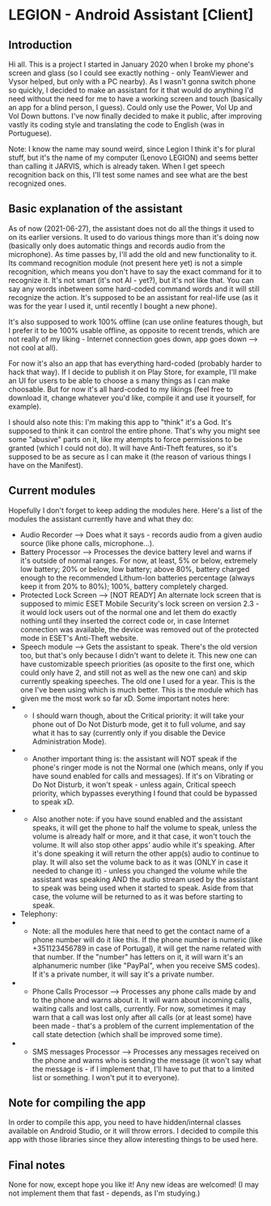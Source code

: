 
# LEGION - Android Assistant [Client]

## Introduction
Hi all. This is a project I started in January 2020 when I broke my phone's screen and glass (so I could see exactly nothing - only TeamViewer and Vysor helped, but only with a PC nearby). As I wasn't gonna switch phone so quickly, I decided to make an assistant for it that would do anything I'd need without the need for me to have a working screen and touch (basically an app for a blind person, I guess). Could only use the Power, Vol Up and Vol Down buttons. I've now finally decided to make it public, after improving vastly its coding style and translating the code to English (was in Portuguese).

Note: I know the name may sound weird, since Legion I think it's for plural stuff, but it's the name of my computer (Lenovo LEGION) and seems better than calling it JARVIS, which is already taken. When I get speech recognition back on this, I'll test some names and see what are the best recognized ones.

## Basic explanation of the assistant
As of now (2021-06-27), the assistant does not do all the things it used to on its earlier versions. It used to do various things more than it's doing now (basically only does automatic things and records audio from the microphone). As time passes by, I'll add the old and new functionality to it.
Its command recognition module (not present here yet) is not a simple recognition, which means you don't have to say the exact command for it to recognize it. It's not smart (it's not AI - yet?), but it's not like that. You can say any words inbetween some hard-coded command words and it will still recognize the action. It's supposed to be an assistant for real-life use (as it was for the year I used it, until recently I bought a new phone).

It's also supposed to work 100% offline (can use online features though, but I prefer it to be 100% usable offline, as opposite to recent trends, which are not really of my liking - Internet connection goes down, app goes down --> not cool at all).

For now it's also an app that has everything hard-coded (probably harder to hack that way). If I decide to publish it on Play Store, for example, I'll make an UI for users to be able to choose a s many things as I can make choosable. But for now it's all hard-coded to my likings (feel free to download it, change whatever you'd like, compile it and use it yourself, for example).

I should also note this: I'm making this app to "think" it's a God. It's supposed to think it can control the entire phone. That's why you might see some "abusive" parts on it, like my atempts to force permissions to be granted (which I could not do). It will have Anti-Theft features, so it's supposed to be as secure as I can make it (the reason of various things I have on the Manifest).

## Current modules
Hopefully I don't forget to keep adding the modules here. Here's a list of the modules the assistant currently have and what they do:
- Audio Recorder --> Does what it says - records audio from a given audio source (like phone calls, microphone...).
- Battery Processor --> Processes the device battery level and warns if it's outside of normal ranges. For now, at least, 5% or below, extremely low battery; 20% or below, low battery; above 80%, battery charged enough to the recommended Lithum-Ion batteries percentage (always keep it from 20% to 80%); 100%, battery completely charged.
- Protected Lock Screen --> [NOT READY] An alternate lock screen that is supposed to mimic ESET Mobile Security's lock screen on version 2.3 - it would lock users out of the normal one and let them do exactly nothing until they inserted the correct code or, in case Internet connection was available, the device was removed out of the protected mode in ESET's Anti-Theft website.
- Speech module --> Gets the assistant to speak. There's the old version too, but that's only because I didn't want to delete it. This new one can have customizable speech priorities (as oposite to the first one, which could only have 2, and still not as well as the new one can) and skip currently speaking speeches. The old one I used for a year. This is the one I've been using which is much better. This is the module which has given me the most work so far xD. Some important notes here:
- - I should warn though, about the Critical priority: it will take your phone out of Do Not Disturb mode, get it to full volume, and say what it has to say (currently only if you disable the Device Administration Mode).
- - Another important thing is: the assistant will NOT speak if the phone's ringer mode is not the Normal one (which means, only if you have sound enabled for calls and messages). If it's on Vibrating or Do Not Disturb, it won't speak - unless again, Critical speech priority, which bypasses everything I found that could be bypassed to speak xD.
- - Also another note: if you have sound enabled and the assistant speaks, it will get the phone to half the volume to speak, unless the volume is already half or more, and it that case, it won't touch the volume. It will also stop other apps' audio while it's speaking. After it's done speaking it will return the other app(s) audio to continue to play. It will also set the volume back to as it was (ONLY in case it needed to change it) - unless you changed the volume while the assistant was speaking AND the audio stream used by the assistant to speak was being used when it started to speak. Aside from that case, the volume will be returned to as it was before starting to speak.
- Telephony:
- - Note: all the modules here that need to get the contact name of a phone number will do it like this. If the phone number is numeric (like +351123456789 in case of Portugal), it will get the name related with that number. If the "number" has letters on it, it will warn it's an alphanumeric number (like "PayPal", when you receive SMS codes). If it's a private number, it will say it's a private number.
- - Phone Calls Processor --> Processes any phone calls made by and to the phone and warns about it. It will warn about incoming calls, waiting calls and lost calls, currently. For now, sometimes it may warn that a call was lost only after all calls (or at least some) have been made - that's a problem of the current implementation of the call state detection (which shall be improved some time).
- - SMS messages Processor --> Processes any messages received on the phone and warns who is sending the message (it won't say what the message is - if I implement that, I'll have to put that to a limited list or something. I won't put it to everyone).

## Note for compiling the app
In order to compile this app, you need to have hidden/internal classes available on Android Studio, or it will throw errors. I decided to compile this app with those libraries since they allow interesting things to be used here.

## Final notes
None for now, except hope you like it! Any new ideas are welcomed! (I may not implement them that fast - depends, as I'm studying.)
